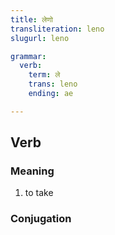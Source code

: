 ```yaml
---
title: लेणो
transliteration: leno
slugurl: leno

grammar:
  verb:
    term: ले
    trans: leno
    ending: ae

---
```


## Verb

### Meaning
1. to take

### Conjugation
<verb-conj :grammar="grammar"></verb-conj>